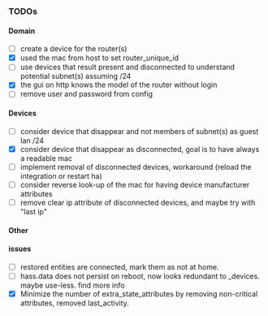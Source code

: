 ### TODOs
#### Domain
- [ ] create a device for the router(s)
- [x] used the mac from host to set router_unique_id
- [ ] use devices that result present and disconnected to understand potential subnet(s) assuming /24
- [x] the gui on http knows the model of the router without login
- [ ] remove user and password from config
#### Devices
- [ ] consider device that disappear and not members of subnet(s) as guest lan /24
- [x] consider device that disappear as disconnected, goal is to have always a readable mac
- [ ] implement removal of disconnected devices, workaround (reload the integration or restart ha) 
- [ ] consider reverse look-up of the mac for having device manufacturer attributes
- [ ] remove clear ip attribute of disconnected devices, and maybe try with "last ip"
#### Other

#### issues
- [ ] restored entities are connected, mark them as not at home.
- [ ] hass.data does not persist on reboot, now looks redundant to _devices. maybe use-less. find more info
- [x] Minimize the number of extra_state_attributes by removing non-critical attributes, removed last_activity.